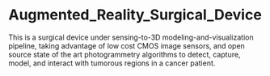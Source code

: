 # Augmented_Reality_Surgical_Device
This is a surgical device under sensing-to-3D modeling-and-visualization pipeline, taking advantage of low cost CMOS image sensors, and open source state of the art photogrammetry algorithms to detect, capture, model, and interact with tumorous regions in a cancer patient. 
